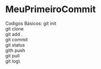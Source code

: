 # MeuPrimeiroCommit
Codigos Básicos:
git init\
git clone\
git add .\
git commit\
git status\
gith push\
git pull\
git log\
